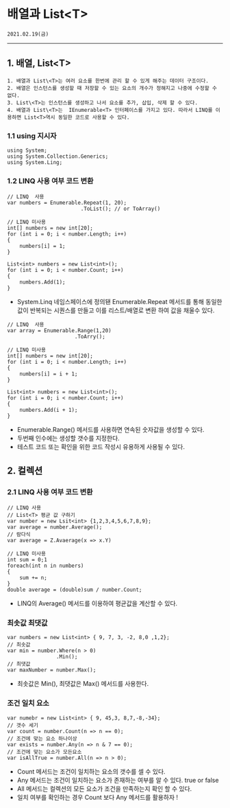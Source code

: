 # 배열과 List\<T>
    2021.02.19(금)
---

## 1. 배열, List\<T>

    1. 배열과 List\<T>는 여러 요소를 한번에 관리 할 수 있게 해주는 데이터 구조이다.
    2. 배열은 인스턴스를 생성할 때 저장할 수 있는 요소의 개수가 정해지고 나중에 수정할 수 없다.
    3. List\<T>는 인스턴스를 생성하고 나서 요소를 추가, 삽입, 삭제 할 수 있다.
    4. 배열과 List\<T>는  IEnumerable<T> 인터페이스를 가지고 있다. 따라서 LINQ를 이용하면 List<T>역시 동일한 코드로 사용할 수 있다.


### 1.1 using 지시자

```CSharp
using System;
using System.Collection.Generics;
using System.Ling;
```


### 1.2 LINQ 사용 여부 코드 변환
```CSharp
// LINQ  사용
var numbers = Enumerable.Repeat(1, 20);
                        .ToList(); // or ToArray()

// LINQ 미사용
int[] numbers = new int[20];
for (int i = 0; i < number.Length; i++)
{
    numbers[i] = 1;
}

List<int> numbers = new List<int>();
for (int i = 0; i < number.Count; i++)
{
    numbers.Add(1);
}
```

- System.Linq 네임스페이스에 정의됀 Enumerable.Repeat 메서드를 통해 동일한 값이 반복되는 시퀀스를 만들고 이를 리스트/배열로 변환 하여 값을 채울수 있다.


```CSharp
// LINQ  사용
var array = Enumerable.Range(1,20)
                      .ToArry();

// LINQ 미사용
int[] numbers = new int[20];
for (int i = 0; i < number.Length; i++)
{
    numbers[i] = i + 1;
}

List<int> numbers = new List<int>();
for (int i = 0; i < number.Count; i++)
{
    numbers.Add(i + 1);
}
```
- Enumerable.Range() 메서드를 사용하면 연속된 숫자값을 생성할 수 있다.
- 두번째 인수에는 생성할 갯수를 지정한다.
- 테스트 코드 또는 확인을 위한 코드 작성시 유용하게 사용될 수 있다.


## 2. 컬렉션

### 2.1 LINQ 사용 여부 코드 변환

```CSharp
// LINQ 사용
// List<T> 평균 값 구하기
var number = new Lsit<int> {1,2,3,4,5,6,7,8,9};
var average = number.Average();
// 람다식
var average = Z.Avaerage(x => x.Y)

// LINQ 미사용
int sum = 0;1
foreach(int n in numbers)
{
    sum += n;
}
double average = (double)sum / number.Count;
```
- LINQ의 Average() 메서드를 이용하여 평균값을 계산할 수 있다.

### 최솟값 최댓값

```CSharp
var numbers = new List<int> { 9, 7, 3, -2, 8,0 ,1,2};
// 최솟값
var min = number.Where(n > 0)
                .Min();
// 최댓값
var maxNumber = number.Max();
```
- 최솟값은 Min(), 최댓값은 Max() 메서드를 사용한다.

### 조건 일치 요소

```CSharp
var numebr = new List<int> { 9, 45,3, 8,7,-8,-34};
// 갯수 세기
var count = number.Count(n => n == 0);
// 조건에 맞는 요소 하나이상
var exists = number.Any(n => n & 7 == 0);
// 조건에 맞는 요소가 모든요소
var isAllTrue = number.All(n => n > 0);
```
- Count 메서드는 조건이 일치하는 요소의 갯수를 셀 수 있다.
- Any 메서드는 조건이 일치하는 요소가 존재하는 여부를 알 수 있다. true or false
- All 메서드는 컬렉션의 모든 요소가 조건을 만족하는지 확인 할 수 있다.
- 일치 여부를 확인하는 경우 Count 보다 Any 메서드를 활용하자 !

